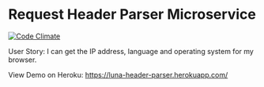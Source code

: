 # Request Header Parser Microservice

[![Code Climate](https://codeclimate.com/github/lliu05/header-parser/badges/gpa.svg)](https://codeclimate.com/github/lliu05/header-parser)

User Story: I can get the IP address, language and operating system for my browser.

View Demo on Heroku: https://luna-header-parser.herokuapp.com/
